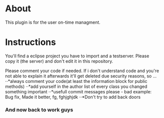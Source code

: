 # About
This plugin is for the user on-time managment.

# Instructions
You'll find a eclipse project you have to import and a testserver. Please copy it (the server) and don't edit it in this repository.

Please comment your code if needed. If i don't understand code and you're not able to explain it afterwards it'll get deleted due security reasons, so ...
⋅⋅*always comment your code(at least the information block for public methods)
⋅⋅*add yourself in the author list of every class you changed something important
⋅⋅*usefull commit messages please - bad example: Bug fix, Made it better, fg, fghjghjdk
⋅⋅*Don't try to add back doors

### And now back to work guys
